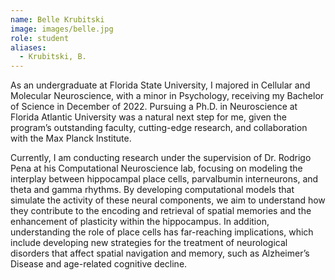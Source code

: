 ```yaml
---
name: Belle Krubitski
image: images/belle.jpg
role: student
aliases:
  - Krubitski, B.
---
```


As an undergraduate at Florida State University, I majored in Cellular and Molecular Neuroscience, with a minor in Psychology, receiving my Bachelor of Science in December of 2022.  Pursuing a Ph.D. in Neuroscience at Florida Atlantic University was a natural next step for me, given the program’s outstanding faculty, cutting-edge research, and collaboration with the Max Planck Institute. 


Currently, I am conducting research under the supervision of Dr. Rodrigo Pena at his Computational Neuroscience lab, focusing on modeling the interplay between hippocampal place cells, parvalbumin interneurons, and theta and gamma rhythms.  By developing computational models that simulate the activity of these neural components, we aim to understand how they contribute to the encoding and retrieval of spatial memories and the enhancement of plasticity within the hippocampus. In addition, understanding the role of place cells has far-reaching implications, which include developing new strategies for the treatment of neurological disorders that affect spatial navigation and memory, such as Alzheimer’s Disease and age-related cognitive decline.
